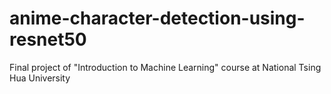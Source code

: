 # anime-character-detection-using-resnet50
Final project of "Introduction to Machine Learning" course at National Tsing Hua University
